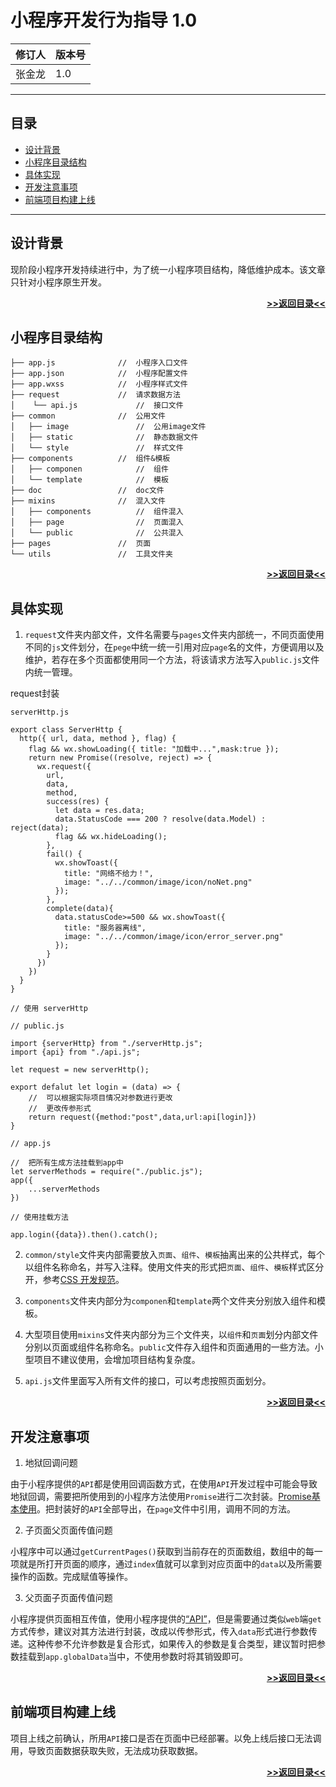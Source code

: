 # 小程序开发行为指导 1.0

修订人|版本号
-|-
张金龙|1.0

---

## 目录
- [设计背景](#设计背景)
- [小程序目录结构](#小程序目录结构)
- [具体实现](#具体实现)
- [开发注意事项](#开发注意事项)
- [前端项目构建上线](#前端项目构建上线)

---

## 设计背景

现阶段小程序开发持续进行中，为了统一小程序项目结构，降低维护成本。该文章只针对小程序原生开发。

[**<p align="right">>>返回目录<<</p>**](#目录)

## 小程序目录结构

```
├── app.js              //  小程序入口文件
├── app.json            //  小程序配置文件
├── app.wxss            //  小程序样式文件
├── request             //  请求数据方法
│    └── api.js             //  接口文件
├── common              //  公用文件
│   ├── image               //  公用image文件
│   ├── static              //  静态数据文件
│   └── style               //  样式文件
├── components          //  组件&模板
│   ├── componen            //  组件
│   └── template            //  模板
├── doc                 //  doc文件
├── mixins              //  混入文件
│   ├── components          //  组件混入
│   ├── page                //  页面混入
│   └── public              //  公共混入
├── pages               //  页面
└── utils               //  工具文件夹
```

[**<p align="right">>>返回目录<<</p>**](#目录)

## 具体实现

1. `request`文件夹内部文件，文件名需要与`pages`文件夹内部统一，不同页面使用不同的`js`文件划分，在`pege`中统一统一引用对应`page`名的文件，方便调用以及维护，若存在多个页面都使用同一个方法，将该请求方法写入`public.js`文件内统一管理。

request封装

```
serverHttp.js

export class ServerHttp {
  http({ url, data, method }, flag) {
    flag && wx.showLoading({ title: "加载中...",mask:true });
    return new Promise((resolve, reject) => {
      wx.request({
        url,
        data,
        method,
        success(res) {
          let data = res.data;
          data.StatusCode === 200 ? resolve(data.Model) : reject(data);
          flag && wx.hideLoading();
        },
        fail() {
          wx.showToast({
            title: "网络不给力！",
            image: "../../common/image/icon/noNet.png"
          });
        },
        complete(data){
          data.statusCode>=500 && wx.showToast({
            title: "服务器离线",
            image: "../../common/image/icon/error_server.png"
          });
        }
      })
    })
  }
}

// 使用 serverHttp

// public.js

import {serverHttp} from "./serverHttp.js";
import {api} from "./api.js";

let request = new serverHttp();

export defalut let login = (data) => {
    //  可以根据实际项目情况对参数进行更改
    //  更改传参形式
    return request({method:"post",data,url:api[login]})
}

// app.js

//  把所有生成方法挂载到app中
let serverMethods = require("./public.js");
app({
    ...serverMethods
})

// 使用挂载方法

app.login({data}).then().catch();

```

2. `common/style`文件夹内部需要放入`页面`、`组件`、`模板`抽离出来的公共样式，每个以组件名称命名，并写入注释。使用文件夹的形式把`页面`、`组件`、`模板`样式区分开，参考[CSS 开发规范](http://git.allhome.com.cn/NetWorksDatas/Public/standard/blob/master/css%E5%BC%80%E5%8F%91%E8%A7%84%E8%8C%83%201.1.md)。

3. `components`文件夹内部分为`componen`和`template`两个文件夹分别放入组件和模板。

4. 大型项目使用`mixins`文件夹内部分为三个文件夹，以`组件`和`页面`划分内部文件分别以页面或组件名称命名。`public`文件存入组件和页面通用的一些方法。小型项目不建议使用，会增加项目结构复杂度。

5. `api.js`文件里面写入所有文件的接口，可以考虑按照页面划分。

[**<p align="right">>>返回目录<<</p>**](#目录)

## 开发注意事项

1. 地狱回调问题

由于小程序提供的`API`都是使用回调函数方式，在使用`API`开发过程中可能会导致地狱回调，需要把所使用到的小程序方法使用`Promise`进行二次封装。[Promise基本使用](https://zhuanlan.zhihu.com/p/44433872)。把封装好的`API`全部导出，在`page`文件中引用，调用不同的方法。

2. 子页面父页面传值问题

小程序中可以通过`getCurrentPages()`获取到当前存在的页面数组，数组中的每一项就是所打开页面的顺序，通过`index`值就可以拿到对应页面中的`data`以及所需要操作的函数。完成赋值等操作。

3. 父页面子页面传值问题

小程序提供页面相互传值，使用小程序提供的[“API”](https://developers.weixin.qq.com/miniprogram/dev/api/route/wx.redirectTo.html)，但是需要通过类似`web`端`get`方式传参，建议对其方法进行封装，改成以传参形式，传入`data`形式进行参数传递。这种传参不允许参数是复合形式，如果传入的参数是复合类型，建议暂时把参数挂载到`app.globalData`当中，不使用参数时将其销毁即可。

[**<p align="right">>>返回目录<<</p>**](#目录)

## 前端项目构建上线

项目上线之前确认，所用`API`接口是否在页面中已经部署。以免上线后接口无法调用，导致页面数据获取失败，无法成功获取数据。

[**<p align="right">>>返回目录<<</p>**](#目录)